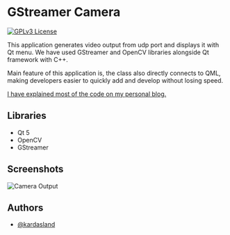 # GStreamer Camera
[![GPLv3 License](https://img.shields.io/badge/License-GPL%20v3-yellow.svg)](https://opensource.org/licenses/)

This application generates video output from udp port and displays it with Qt menu. We have used GStreamer and OpenCV libraries alongside Qt framework with C++.

Main feature of this application is, the class also directly connects to QML, making developers easier to quickly add and develop without losing speed.

[I have explained most of the code on my personal blog.](https://anilsayar.com/2024/03/07/how-to-get-camera-feed-from-udp-using-gstreamer/)


## Libraries

- Qt 5
- OpenCV
- GStreamer


## Screenshots
![Camera Output](https://anilsayar.com/wp-content/uploads/2024/03/gstreamercamera.png)


## Authors

- [@kardasland](https://www.anilsayar.com)
